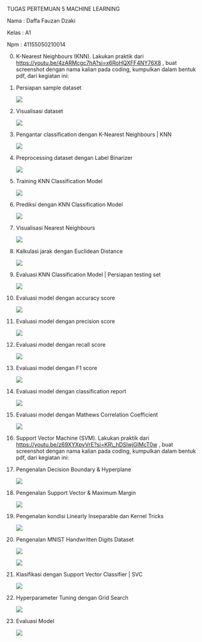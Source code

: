 ﻿TUGAS PERTEMUAN 5 MACHINE LEARNING 

Nama : Daffa Fauzan Dzaki 

Kelas : A1 

Npm  : 41155050210014 

0. K-Nearest Neighbours (KNN). Lakukan praktik dari https://youtu.be/4zARMcgc7hA?si=x6RoHQXFF4NY76X8 , buat screenshot dengan nama kalian pada coding, kumpulkan dalam bentuk pdf, dari kegiatan ini: 
0. Persiapan sample dataset 

   ![](Aspose.Words.0610cb7e-a0e5-4801-b069-24eaff250afa.001.jpeg)

2. Visualisasi dataset 

   ![](Aspose.Words.0610cb7e-a0e5-4801-b069-24eaff250afa.002.jpeg)

3. Pengantar classification dengan K-Nearest Neighbours | KNN 

   ![](Aspose.Words.0610cb7e-a0e5-4801-b069-24eaff250afa.003.jpeg)

4. Preprocessing dataset dengan Label Binarizer 

   ![](Aspose.Words.0610cb7e-a0e5-4801-b069-24eaff250afa.004.jpeg)

5. Training KNN Classification Model 

   ![](Aspose.Words.0610cb7e-a0e5-4801-b069-24eaff250afa.005.jpeg)

6. Prediksi dengan KNN Classification Model 

   ![](Aspose.Words.0610cb7e-a0e5-4801-b069-24eaff250afa.006.jpeg)

7. Visualisasi Nearest Neighbours 

   ![](Aspose.Words.0610cb7e-a0e5-4801-b069-24eaff250afa.007.jpeg)

8. Kalkulasi jarak dengan Euclidean Distance 

   ![](Aspose.Words.0610cb7e-a0e5-4801-b069-24eaff250afa.008.jpeg)

9. Evaluasi KNN Classification Model | Persiapan testing set 

   ![](Aspose.Words.0610cb7e-a0e5-4801-b069-24eaff250afa.009.jpeg)

10. Evaluasi model dengan accuracy score 

    ![](Aspose.Words.0610cb7e-a0e5-4801-b069-24eaff250afa.010.jpeg)

11. Evaluasi model dengan precision score 

    ![](Aspose.Words.0610cb7e-a0e5-4801-b069-24eaff250afa.011.jpeg)

12. Evaluasi model dengan recall score 

    ![](Aspose.Words.0610cb7e-a0e5-4801-b069-24eaff250afa.012.jpeg)

13. Evaluasi model dengan F1 score 

    ![](Aspose.Words.0610cb7e-a0e5-4801-b069-24eaff250afa.013.jpeg)

14. Evaluasi model dengan classification report 

    ![](Aspose.Words.0610cb7e-a0e5-4801-b069-24eaff250afa.014.jpeg)

15. Evaluasi model dengan Mathews Correlation Coefficient 

    ![](Aspose.Words.0610cb7e-a0e5-4801-b069-24eaff250afa.015.jpeg)

0. Support Vector Machine (SVM). Lakukan praktik dari https://youtu.be/z69XYXpvVrE?si=KR\_hDSlwjGIMcT0w , buat screenshot dengan nama kalian pada coding, kumpulkan dalam bentuk pdf, dari kegiatan ini: 
0. Pengenalan Decision Boundary & Hyperplane 

   ![](Aspose.Words.0610cb7e-a0e5-4801-b069-24eaff250afa.016.jpeg)

2. Pengenalan Support Vector & Maximum Margin 

   ![](Aspose.Words.0610cb7e-a0e5-4801-b069-24eaff250afa.017.jpeg)

3. Pengenalan kondisi Linearly Inseparable dan Kernel Tricks 

   ![](Aspose.Words.0610cb7e-a0e5-4801-b069-24eaff250afa.018.jpeg)

4. Pengenalan MNIST Handwritten Digits Dataset 

   ![](Aspose.Words.0610cb7e-a0e5-4801-b069-24eaff250afa.019.jpeg)

   ![](Aspose.Words.0610cb7e-a0e5-4801-b069-24eaff250afa.020.jpeg)

5. Klasifikasi dengan Support Vector Classifier | SVC 

   ![](Aspose.Words.0610cb7e-a0e5-4801-b069-24eaff250afa.021.jpeg)

6. Hyperparameter Tuning dengan Grid Search 

   ![](Aspose.Words.0610cb7e-a0e5-4801-b069-24eaff250afa.022.jpeg)

7. Evaluasi Model 

   ![](Aspose.Words.0610cb7e-a0e5-4801-b069-24eaff250afa.023.jpeg)
